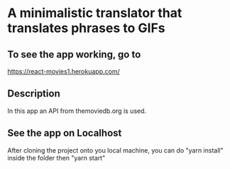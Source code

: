 # A minimalistic translator that translates phrases to GIFs

## To see the app working, go to

<https://react-movies1.herokuapp.com/>

## Description

In this app an API from themoviedb.org is used.

## See the app on Localhost

After cloning the project onto you local machine, you can do "yarn install" inside the folder then "yarn start"

